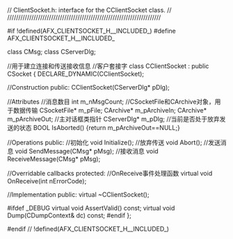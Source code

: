 // ClientSocket.h: interface for the CClientSocket class.
//
//////////////////////////////////////////////////////////////////////

#if !defined(AFX_CLIENTSOCKET_H__INCLUDED_)
#define AFX_CLIENTSOCKET_H__INCLUDED_

class CMsg;
class CServerDlg;

//用于建立连接和传送接收信息
//客户套接字
class CClientSocket : public CSocket
{
	DECLARE_DYNAMIC(CClientSocket);

//Construction
public:
	CClientSocket(CServerDlg* pDlg);

//Attributes
	//消息数目
	int m_nMsgCount;
	//CSocketFile和CArchive对象，用于数据传输
	CSocketFile* m_pFile;
	CArchive* m_pArchiveIn;
	CArchive* m_pArchiveOut;
	//主对话框类指针
	CServerDlg* m_pDlg;
	//当前是否处于放弃发送的状态
	BOOL IsAborted()	{return m_pArchiveOut==NULL;}

//Operations
public:
	//初始化
	void Initialize();
	//放弃传送
	void Abort();
	//发送消息
	void SendMessage(CMsg* pMsg);
	//接收消息
	void ReceiveMessage(CMsg* pMsg);

//Overridable callbacks
protected:
	//OnReceive事件处理函数
	virtual void OnReceive(int nErrorCode);

//Implementation
public:
	virtual ~CClientSocket();

#ifdef _DEBUG
	virtual void AssertValid() const;
	virtual void Dump(CDumpContext& dc) const;
#endif
};

#endif // !defined(AFX_CLIENTSOCKET_H__INCLUDED_)
